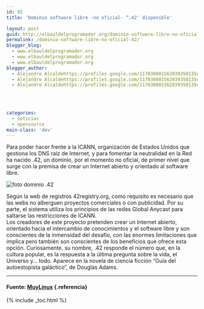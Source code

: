 ```yaml
---
id: 92
title: 'Dominio software libre -no oficial- “.42″ disponible'

layout: post
guid: http://elbauldelprogramador.org/dominio-software-libre-no-oficial-42%e2%80%b3-disponible/
permalink: /dominio-software-libre-no-oficial-42/
blogger_blog:
  - www.elbauldelprogramador.org
  - www.elbauldelprogramador.org
  - www.elbauldelprogramador.org
blogger_author:
  - Alejandro Alcaldehttps://profiles.google.com/117030001562039350135noreply@blogger.com
  - Alejandro Alcaldehttps://profiles.google.com/117030001562039350135noreply@blogger.com
  - Alejandro Alcaldehttps://profiles.google.com/117030001562039350135noreply@blogger.com

  
  
  
categories:
  - noticias
  - opensource
main-class: 'dev'
---
```

Para poder hacer frente a la ICANN, organización de Estados Unidos que gestiona los DNS raíz de Internet, y para fomentar la neutralidad en la Red ha nacido .42, un dominio, por el momento no oficial, de primer nivel que surge con la premisa de crear un Internet abierto y orientado al software libre.

![foto dominio .42][1]  
  
<!--ad-->

  
Según la web de registros 42registry.org, como requisito es necesario que las webs no alberguen proyectos comerciales o con publicidad. Por su parte, el sistema utiliza los principios de las redes Global Anycast para saltarse las restricciones de ICANN.  
Los creadores de este proyecto pretenden crear un Internet abierto, orientado hacia el intercambio de conocimientos y el software libre y son conscientes de la inmensidad del desafío, con las enormes limitaciones que implica pero también son conscientes de los beneficios que ofrece esta opción. Curiosamente, su nombre, .42 responde el número que, en la cultura popular, es la respuesta a la última pregunta sobre la vida, el Universo y… todo. Aparece en la novela de ciencia ficción “Guía del autoestopista galáctico“, de Douglas Adams.

* * *

#### Fuente: [MuyLinux][2] {.referencia}



 [1]: http://www.muylinux.com/assets/img/2011/01/42-500x455.jpg "dominio .42"
 [2]: http://www.muylinux.com/

{% include _toc.html %}
